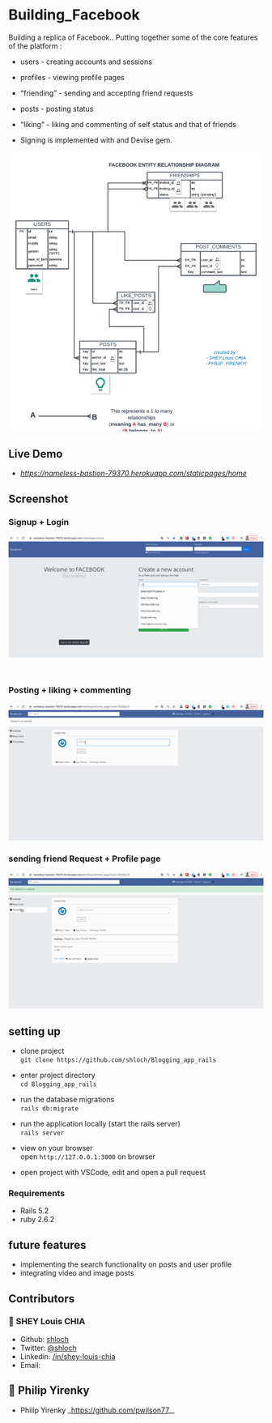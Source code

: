 # Building_Facebook

Building a replica of Facebook..
Putting together some of the core features of the platform :

- users - creating accounts and sessions
- profiles - viewing profile pages
- “friending” - sending and accepting friend requests
- posts - posting status
- “liking” - liking and commenting of self status and that of friends

- Signing is implemented with and Devise gem.

![alt text](https://github.com/shloch/Building_Facebook/blob/controllers/DOCS/My_facebook_ERB.png)

## Live Demo

- _https://nameless-bastion-79370.herokuapp.com/staticpages/home_  

## Screenshot

### Signup + Login
![alt text](https://github.com/shloch/Building_Facebook/blob/master/DOCS/facebook1.gif)

### Posting + liking + commenting
![alt text](https://github.com/shloch/Building_Facebook/blob/master/DOCS/facebook2.gif)

### sending friend Request + Profile page 
![alt text](https://github.com/shloch/Building_Facebook/blob/master/DOCS/facebook3.gif)

## setting up

- clone project <br/>
`git clone https://github.com/shloch/Blogging_app_rails`

- enter project directory <br/>
`cd Blogging_app_rails`

- run the database migrations <br/>
`rails db:migrate`

- run the application locally (start the rails server) <br/>
`rails server`

- view on your browser <br/>
open `http://127.0.0.1:3000` on browser

- open project with VSCode, edit and open a pull request

### Requirements

- Rails 5.2
- ruby 2.6.2 

## future features
- implementing the search functionality on posts and user profile
- integrating video and image posts


## Contributors

### 👤 **SHEY Louis CHIA**

- Github: [shloch](https://github.com/shloch)
- Twitter: [@shloch](https://twitter.com/shloch)
- Linkedin: [/in/shey-louis-chia](https://www.linkedin.com/in/shey-louis-chia)
- Email: [](shloch2007@yahoo.fr)

## 👤 **Philip Yirenky**
- Philip Yirenky \_https://github.com/pwilson77__
